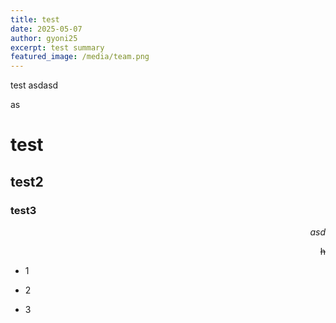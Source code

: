 ```yaml
---
title: test
date: 2025-05-07
author: gyoni25
excerpt: test summary
featured_image: /media/team.png
---
```

test asdasd

as

# test

## test2

### test3

<p style="text-align: right"><em>asd</em></p><p style="text-align: right"><s>h</s></p>

*   1
    
*   2
    
*   3